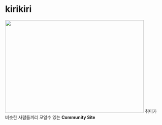 # kirikiri
<img src="C:\Users\이호준\Desktop\final-project/mainKiri.png" width="450px" height="300px"></img>
취미가 비슷한 사람들끼리 모일수 있는 __Community Site__
